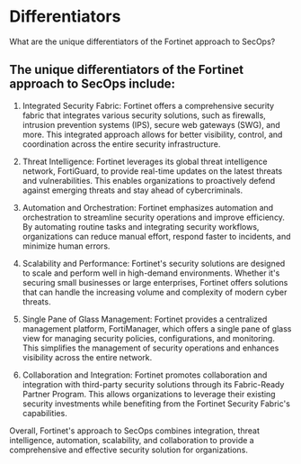 # Differentiators

What are the unique differentiators of the Fortinet approach to SecOps?

## The unique differentiators of the Fortinet approach to SecOps include:

1. Integrated Security Fabric: Fortinet offers a comprehensive security fabric that integrates various security solutions, such as firewalls, intrusion prevention systems (IPS), secure web gateways (SWG), and more. This integrated approach allows for better visibility, control, and coordination across the entire security infrastructure.

2. Threat Intelligence: Fortinet leverages its global threat intelligence network, FortiGuard, to provide real-time updates on the latest threats and vulnerabilities. This enables organizations to proactively defend against emerging threats and stay ahead of cybercriminals.

3. Automation and Orchestration: Fortinet emphasizes automation and orchestration to streamline security operations and improve efficiency. By automating routine tasks and integrating security workflows, organizations can reduce manual effort, respond faster to incidents, and minimize human errors.

4. Scalability and Performance: Fortinet's security solutions are designed to scale and perform well in high-demand environments. Whether it's securing small businesses or large enterprises, Fortinet offers solutions that can handle the increasing volume and complexity of modern cyber threats.

5. Single Pane of Glass Management: Fortinet provides a centralized management platform, FortiManager, which offers a single pane of glass view for managing security policies, configurations, and monitoring. This simplifies the management of security operations and enhances visibility across the entire network.

6. Collaboration and Integration: Fortinet promotes collaboration and integration with third-party security solutions through its Fabric-Ready Partner Program. This allows organizations to leverage their existing security investments while benefiting from the Fortinet Security Fabric's capabilities.

Overall, Fortinet's approach to SecOps combines integration, threat intelligence, automation, scalability, and collaboration to provide a comprehensive and effective security solution for organizations.

